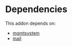 # Dependencies

This addon depends on:

- [mgmtsystem](https://github.com/bringout/oca-technical)
- [mail](https://github.com/bringout/oca-ocb-core/tree/b8a76bf74d4ef2767aa510ddf3515d4c8c9b941d/odoo-bringout-oca-ocb-mail)
